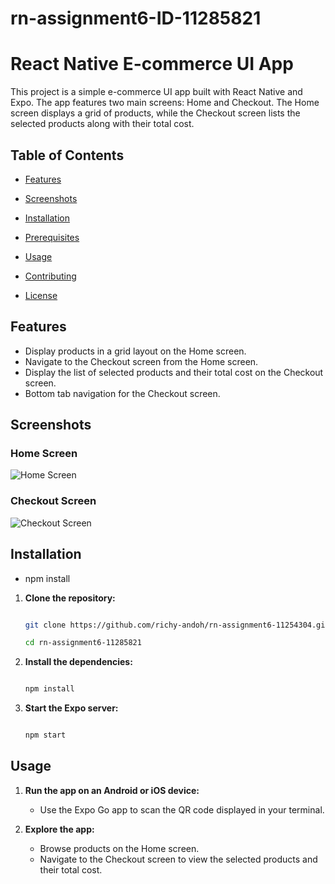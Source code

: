 # rn-assignment6-ID-11285821

# React Native E-commerce UI App

This project is a simple e-commerce UI app built with React Native and Expo. The app features two main screens: Home and Checkout. The Home screen displays a grid of products, while the Checkout screen lists the selected products along with their total cost.

## Table of Contents

- [Features](#features)

- [Screenshots](#screenshots)

- [Installation](#installation)

- [Prerequisites](#prerequisites)

- [Usage](#usage)

- [Contributing](#contributing)

- [License](#license)

## Features

- Display products in a grid layout on the Home screen.
- Navigate to the Checkout screen from the Home screen.
- Display the list of selected products and their total cost on the Checkout screen.
- Bottom tab navigation for the Checkout screen.

## Screenshots

### Home Screen

![Home Screen](../assets/screenshot1.png)


### Checkout Screen

![Checkout Screen](../assets/screenshot2.png)


## Installation
- npm install

1. **Clone the repository:**
    ```bash

    git clone https://github.com/richy-andoh/rn-assignment6-11254304.git

    cd rn-assignment6-11285821

    ```

2. **Install the dependencies:**
    ```bash

    npm install

    ```

3. **Start the Expo server:**
    ```bash

    npm start

    ```

## Usage

1. **Run the app on an Android or iOS device:**
    - Use the Expo Go app to scan the QR code displayed in your terminal.

2. **Explore the app:**
    - Browse products on the Home screen.
    - Navigate to the Checkout screen to view the selected products and their total cost.
